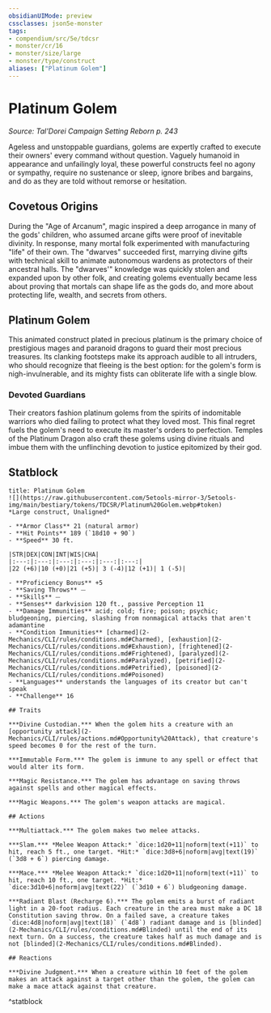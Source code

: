 ```yaml
---
obsidianUIMode: preview
cssclasses: json5e-monster
tags:
- compendium/src/5e/tdcsr
- monster/cr/16
- monster/size/large
- monster/type/construct
aliases: ["Platinum Golem"]
---
```

# Platinum Golem
*Source: Tal'Dorei Campaign Setting Reborn p. 243*  

Ageless and unstoppable guardians, golems are expertly crafted to execute their owners' every command without question. Vaguely humanoid in appearance and unfailingly loyal, these powerful constructs feel no agony or sympathy, require no sustenance or sleep, ignore bribes and bargains, and do as they are told without remorse or hesitation.

## Covetous Origins

During the "Age of Arcanum", magic inspired a deep arrogance in many of the gods' children, who assumed arcane gifts were proof of inevitable divinity. In response, many mortal folk experimented with manufacturing "life" of their own. The "dwarves" succeeded first, marrying divine gifts with technical skill to animate autonomous wardens as protectors of their ancestral halls. The "dwarves'" knowledge was quickly stolen and expanded upon by other folk, and creating golems eventually became less about proving that mortals can shape life as the gods do, and more about protecting life, wealth, and secrets from others.

## Platinum Golem

This animated construct plated in precious platinum is the primary choice of prestigious mages and paranoid dragons to guard their most precious treasures. Its clanking footsteps make its approach audible to all intruders, who should recognize that fleeing is the best option: for the golem's form is nigh-invulnerable, and its mighty fists can obliterate life with a single blow.

### Devoted Guardians

Their creators fashion platinum golems from the spirits of indomitable warriors who died failing to protect what they loved most. This final regret fuels the golem's need to execute its master's orders to perfection. Temples of the Platinum Dragon also craft these golems using divine rituals and imbue them with the unflinching devotion to justice epitomized by their god.

## Statblock

```ad-statblock
title: Platinum Golem
![](https://raw.githubusercontent.com/5etools-mirror-3/5etools-img/main/bestiary/tokens/TDCSR/Platinum%20Golem.webp#token)
*Large construct, Unaligned*

- **Armor Class** 21 (natural armor)
- **Hit Points** 189 (`18d10 + 90`)
- **Speed** 30 ft.

|STR|DEX|CON|INT|WIS|CHA|
|:---:|:---:|:---:|:---:|:---:|:---:|
|22 (+6)|10 (+0)|21 (+5)| 3 (-4)|12 (+1)| 1 (-5)|

- **Proficiency Bonus** +5
- **Saving Throws** ⏤
- **Skills** ⏤
- **Senses** darkvision 120 ft., passive Perception 11
- **Damage Immunities** acid; cold; fire; poison; psychic; bludgeoning, piercing, slashing from nonmagical attacks that aren't adamantine
- **Condition Immunities** [charmed](2-Mechanics/CLI/rules/conditions.md#Charmed), [exhaustion](2-Mechanics/CLI/rules/conditions.md#Exhaustion), [frightened](2-Mechanics/CLI/rules/conditions.md#Frightened), [paralyzed](2-Mechanics/CLI/rules/conditions.md#Paralyzed), [petrified](2-Mechanics/CLI/rules/conditions.md#Petrified), [poisoned](2-Mechanics/CLI/rules/conditions.md#Poisoned)
- **Languages** understands the languages of its creator but can't speak
- **Challenge** 16

## Traits

***Divine Custodian.*** When the golem hits a creature with an [opportunity attack](2-Mechanics/CLI/rules/actions.md#Opportunity%20Attack), that creature's speed becomes 0 for the rest of the turn.

***Immutable Form.*** The golem is immune to any spell or effect that would alter its form.

***Magic Resistance.*** The golem has advantage on saving throws against spells and other magical effects.

***Magic Weapons.*** The golem's weapon attacks are magical.

## Actions

***Multiattack.*** The golem makes two melee attacks.

***Slam.*** *Melee Weapon Attack:* `dice:1d20+11|noform|text(+11)` to hit, reach 5 ft., one target. *Hit:* `dice:3d8+6|noform|avg|text(19)` (`3d8 + 6`) piercing damage.

***Mace.*** *Melee Weapon Attack:* `dice:1d20+11|noform|text(+11)` to hit, reach 10 ft., one target. *Hit:* `dice:3d10+6|noform|avg|text(22)` (`3d10 + 6`) bludgeoning damage.

***Radiant Blast (Recharge 6).*** The golem emits a burst of radiant light in a 20-foot radius. Each creature in the area must make a DC 18 Constitution saving throw. On a failed save, a creature takes `dice:4d8|noform|avg|text(18)` (`4d8`) radiant damage and is [blinded](2-Mechanics/CLI/rules/conditions.md#Blinded) until the end of its next turn. On a success, the creature takes half as much damage and is not [blinded](2-Mechanics/CLI/rules/conditions.md#Blinded).

## Reactions

***Divine Judgment.*** When a creature within 10 feet of the golem makes an attack against a target other than the golem, the golem can make a mace attack against that creature.
```
^statblock